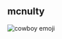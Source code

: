 ## mcnulty
![cowboy emoji](https://c8.alamy.com/comp/F6YP40/cartoon-emoji-emoticon-cowboy-smiley-face-character-F6YP40.jpg)
